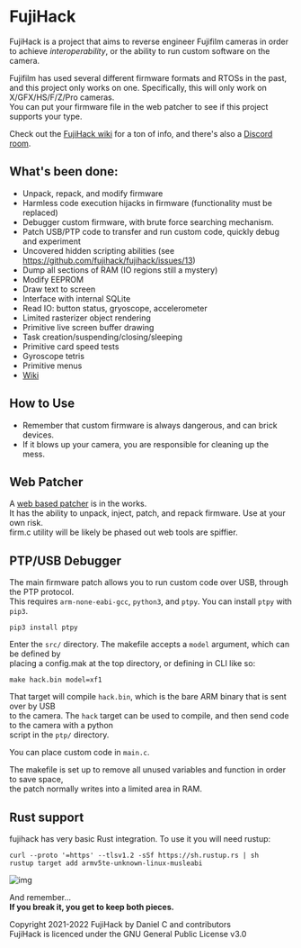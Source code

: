 # FujiHack
FujiHack is a project that aims to reverse engineer Fujifilm cameras in order  
to achieve *interoperability*, or the ability to run custom software on the camera.

Fujifilm has used several different firmware formats and RTOSs in the past,  
and this project only works on one. Specifically, this will only work on X/GFX/HS/F/Z/Pro cameras.  
You can put your firmware file in the web patcher to see if this project supports your type.  

Check out the [FujiHack wiki](https://fujihack.github.io/) for a ton of info, and there's also a [Discord room](https://discord.gg/UZXDktvAZP).

## What's been done:
- Unpack, repack, and modify firmware
- Harmless code execution hijacks in firmware (functionality must be replaced)
- Debugger custom firmware, with brute force searching mechanism.
- Patch USB/PTP code to transfer and run custom code, quickly debug and experiment
- Uncovered hidden scripting abilities (see https://github.com/fujihack/fujihack/issues/13)
- Dump all sections of RAM (IO regions still a mystery)
- Modify EEPROM
- Draw text to screen
- Interface with internal SQLite
- Read IO: button status, gryoscope, accelerometer
- Limited rasterizer object rendering
- Primitive live screen buffer drawing
- Task creation/suspending/closing/sleeping
- Primitive card speed tests
- Gyroscope tetris
- Primitive menus
- [Wiki](https://fujihack.github.io/)

## How to Use  
- Remember that custom firmware is always dangerous, and can brick devices.  
- If it blows up your camera, you are responsible for cleaning up the mess.

## Web Patcher
A [web based patcher](https://fujihack.github.io/patcher/) is in the works.  
It has the ability to unpack, inject, patch, and repack firmware. Use at your own risk.  
firm.c utility will be likely be phased out web tools are spiffier.  

## PTP/USB Debugger
The main firmware patch allows you to run custom code over USB, through the PTP protocol.  
This requires `arm-none-eabi-gcc`, `python3`, and `ptpy`. You can install `ptpy` with `pip3`.
```
pip3 install ptpy
```
Enter the `src/` directory. The makefile accepts a `model` argument, which can be defined by  
placing a config.mak at the top directory, or defining in CLI like so:  
```
make hack.bin model=xf1
```
That target will compile `hack.bin`, which is the bare ARM binary that is sent over by USB  
to the camera. The `hack` target can be used to compile, and then send code to the camera with a python  
script in the `ptp/` directory.

You can place custom code in `main.c`.

The makefile is set up to remove all unused variables and function in order to save space,  
the patch normally writes into a limited area in RAM.

## Rust support
fujihack has very basic Rust integration. To use it you will need rustup:
```
curl --proto '=https' --tlsv1.2 -sSf https://sh.rustup.rs | sh
rustup target add armv5te-unknown-linux-musleabi
```

![img](https://danielc.dev/filedump/IMG_0010.JPG)

And remember...   
**If you break it, you get to keep both pieces.**  

Copyright 2021-2022 FujiHack by Daniel C and contributors  
FujiHack is licenced under the GNU General Public License v3.0  
